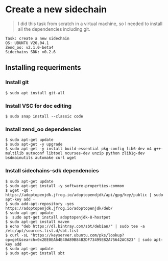 # Create a new sidechain 

> I did this task from scratch in a virtual machine, so I needed to install all the dependencies including git.
```
Task: create a new sidechain
OS: UBUNTU V20.04.1
Zend_oo: v2.1.0-beta4
Sidechains SDK: v0.2.6
```

## Installing requeriments
### Install git 
```
$ sudo apt install git-all
```
### Install VSC for doc editing 
```
$ sudo snap install --classic code
```
### Install zend_oo dependencies 
```
$ sudo apt-get update
$ sudo apt-get -y upgrade
$ sudo apt-get -y install build-essential pkg-config lib6-dev m4 g++-multilib autoconf libtool ncurses-dev unzip python zlib1g-dev bsdmainutils automake curl wget
```
### Install sidechains-sdk dependencies
```
$ sudo apt-get update
$ sudo apt-get install -y software-properties-common
$ wget -qO - https://adoptopenjdk.jfrog.io/adoptopendjdk/api/gpg/key/public | sudo apt-key add -
$ sudo add-apt-repository -yes https://adoptopenjdk.jfrog.io/adoptopenjdk/deb/
$ sudo apt-get update
$  sudo apt-get install adoptopenjdk-8-hostpot
$ sudo apt-get install maven 
$ echo "deb https://dl.bintray.com/sbt/debian/" | sudo tee -a /etc/apt/sources.list.d/sbt.list
$ curl -sL "https://keyserver.ubuntu.com/pks/lookup?op=get&search=0x2EE0EA64E40A89B84B2DF73499E82A75642AC823" | sudo apt-key add
$ sudo apt-get update
$ sudo apt-get install sbt
```
